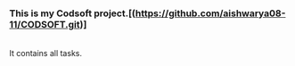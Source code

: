 ### This is my Codsoft project.[(https://github.com/aishwarya08-11/CODSOFT.git)]
<br>
It contains all tasks.
